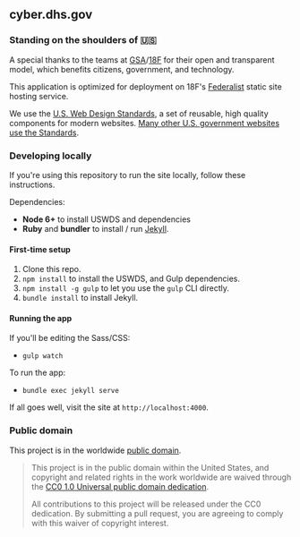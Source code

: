 
## cyber.dhs.gov


### Standing on the shoulders of :us:
A special thanks to the teams at [GSA](https://github.com/GSA/)/[18F](https://github.com/18F/) for their open and transparent model, which benefits citizens, government, and technology.

This application is optimized for deployment on 18F's [Federalist](https://federalist.18f.gov) static site hosting service.

We use the [U.S. Web Design Standards](https://standards.usa.gov), a set of reusable, high quality components for modern websites. [Many other U.S. government websites use the Standards](https://github.com/uswds/uswds/blob/develop/docs/WHO_IS_USING_USWDS.md).


### Developing locally

If you're using this repository to run the site locally, follow these instructions.

Dependencies:

* **Node 6+** to install USWDS and dependencies
* **Ruby** and **bundler** to install / run [Jekyll](https://jekyllrb.com).


#### First-time setup
1. Clone this repo.
2. `npm install` to install the USWDS, and Gulp dependencies.
3. `npm install -g gulp` to let you use the `gulp` CLI directly.
4. `bundle install` to install Jekyll.


#### Running the app

If you'll be editing the Sass/CSS:

* `gulp watch`

To run the app:

* `bundle exec jekyll serve`

If all goes well, visit the site at `http://localhost:4000`.


### Public domain

This project is in the worldwide [public domain](LICENSE.md).

> This project is in the public domain within the United States, and copyright and related rights in the work worldwide are waived through the [CC0 1.0 Universal public domain dedication](https://creativecommons.org/publicdomain/zero/1.0/).
>
> All contributions to this project will be released under the CC0 dedication. By submitting a pull request, you are agreeing to comply with this waiver of copyright interest.
